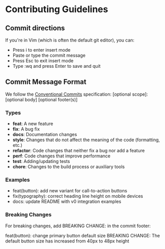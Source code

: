 # Contributing Guidelines

## Commit directions

If you're in Vim (which is often the default git editor), you can:

- Press i to enter insert mode
- Paste or type the commit message
- Press Esc to exit insert mode
- Type :wq and press Enter to save and quit

## Commit Message Format

We follow the [Conventional Commits](https://www.conventionalcommits.org/) specification:
<type>[optional scope]: <description>
[optional body]
[optional footer(s)]

### Types

- **feat**: A new feature
- **fix**: A bug fix
- **docs**: Documentation changes
- **style**: Changes that do not affect the meaning of the code (formatting, etc.)
- **refactor**: Code changes that neither fix a bug nor add a feature
- **perf**: Code changes that improve performance
- **test**: Adding/updating tests
- **chore**: Changes to the build process or auxiliary tools

### Examples

- feat(button): add new variant for call-to-action buttons
- fix(typography): correct heading line height on mobile devices
- docs: update README with v0 integration examples

### Breaking Changes

For breaking changes, add BREAKING CHANGE: in the commit footer:

feat(button): change primary button default size
BREAKING CHANGE: The default button size has increased from 40px to 48px height
